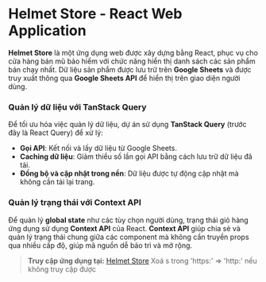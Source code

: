# Helmet Store - React Web Application
**Helmet Store** là một ứng dụng web được xây dựng bằng React, phục vụ cho cửa hàng bán mũ bảo hiểm với chức năng hiển thị danh sách các sản phẩm bán chạy nhất. Dữ liệu sản phẩm được lưu trữ trên **Google Sheets** và được truy xuất thông qua **Google Sheets API** để hiển thị trên giao diện người dùng.

### Quản lý dữ liệu với TanStack Query
Để tối ưu hóa việc quản lý dữ liệu, dự án sử dụng **TanStack Query** (trước đây là React Query) để xử lý:
- **Gọi API**: Kết nối và lấy dữ liệu từ Google Sheets.
- **Caching dữ liệu**: Giảm thiểu số lần gọi API bằng cách lưu trữ dữ liệu đã tải.
- **Đồng bộ và cập nhật trong nền**: Dữ liệu được tự động cập nhật mà không cần tải lại trang.

### Quản lý trạng thái với Context API
Để quản lý **global state** như các tùy chọn người dùng, trạng thái giỏ hàng ứng dụng sử dụng **Context API** của React. **Context API** giúp chia sẻ và quản lý trạng thái chung giữa các component mà không cần truyền props qua nhiều cấp độ, giúp mã nguồn dễ bảo trì và mở rộng.

> **Truy cập ứng dụng tại:** [Helmet Store](http://luonh.io.vn/) Xoá s trong 'https:' => 'http:' nếu không truy cập được
